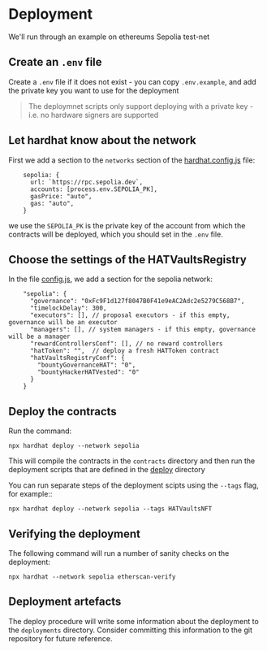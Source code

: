 # Deployment 

We'll run through an example on ethereums Sepolia test-net

## Create an `.env` file

Create a `.env` file if it does not exist - you can copy `.env.example`, and add the private key you want to use for the deployment

> The deploymnet scripts only support deploying with a private key - i.e. no hardware signers are supported

## Let hardhat know about the network

First we add a section to the `networks` section of the [hardhat.config.js](../hardhat.config.js) file:
```
    sepolia: {
      url: `https://rpc.sepolia.dev`,
      accounts: [process.env.SEPOLIA_PK],
      gasPrice: "auto",
      gas: "auto",
    }
```
we use the `SEPOLIA_PK` is the private key of the account from which the contracts will be deployed, which you should set in the `.env` file.


## Choose the settings of the HATVaultsRegistry

In the file [config.js](../config.js), we add a section for the sepolia network:

```
    "sepolia": {
      "governance": "0xFc9F1d127f8047B0F41e9eAC2Adc2e5279C568B7",
      "timelockDelay": 300,
      "executors": [], // proposal executors - if this empty, governance will be an executor
      "managers": [], // system managers - if this empty, governance will be a manager
      "rewardControllersConf": [], // no reward controllers
      "hatToken": "",  // deploy a fresh HATToken contract
      "hatVaultsRegistryConf": {
        "bountyGovernanceHAT": "0",
        "bountyHackerHATVested": "0"
      }
    }
```

## Deploy the contracts 

Run the command:

```
npx hardhat deploy --network sepolia
```
This will compile the contracts in the `contracts` directory and then run the deployment scripts that are defined in the [deploy](../deploy/) directory

You can run separate steps of the deployment scipts using the `--tags` flag, for example::

```
npx hardhat deploy --network sepolia --tags HATVaultsNFT
```

## Verifying the deployment


The following command will run a number of sanity checks on the deployment:

```
npx hardhat --network sepolia etherscan-verify
```

## Deployment artefacts

The deploy procedure will write some information about the deployment to the `deployments` directory. Consider committing this information to the git repository for future reference.





